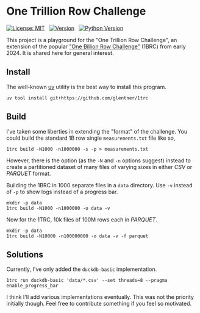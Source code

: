 One Trillion Row Challenge
==========================


[![License: MIT](https://img.shields.io/badge/License-MIT-yellow.svg)](https://opensource.org/licenses/MIT)
&nbsp;
[![Version](https://img.shields.io/github/v/release/glentner/1trc?sort=semver)](https://github.com/glentner/1trc)
&nbsp;
[![Python Version](https://img.shields.io/badge/Python-3.13+-blue.svg)](https://www.python.org/downloads)


This project is a playground for the "One Trillion Row Challenge", an extension of the popular
["One Billion Row Challenge"](https://www.morling.dev/blog/one-billion-row-challenge/) (1BRC) from early 2024.
It is shared here for general interest.

Install
-------

The well-known [uv](https://docs.astral.sh/uv/) utility is the best way to install this program.

```shell
uv tool install git+https://github.com/glentner/1trc
```

Build
-----

I've taken some liberties in extending the "format" of the challenge.
You could build the standard 1B row single `measurements.txt` file like so,

```shell
1trc build -N1000 -n1000000 -s -p > measurements.txt
```

However, there is the option (as the `-N` and `-n` options suggest) instead to create
a partitioned dataset of many files of varying sizes in either _CSV_ or _PARQUET_ format.

Building the 1BRC in 1000 separate files in a `data` directory.
Use `-v` instead of `-p` to show logs instead of a progress bar.

```shell
mkdir -p data
1trc build -N1000 -n1000000 -o data -v
```

Now for the 1TRC, 10k files of 100M rows each in _PARQUET_.
```shell
mkdir -p data
1trc build -N10000 -n100000000 -o data -v -f parquet
```

Solutions
---------

Currently, I've only added the `duckdb-basic` implementation.

```shell
1trc run duckdb-basic 'data/*.csv' --set threads=8 --pragma enable_progress_bar
```

I think I'll add various implementations eventually.
This was not the priority initially though.
Feel free to contribute something if you feel so motivated.
